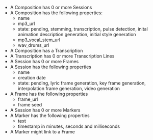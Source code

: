- A Composition has 0 or more Sessions
- A Composition has the following properties:
  - name
  - mp3_url
  - state: pending, stemming, transcription, pulse detection, inital animation description generation, initial style generation
  - mp3_vocal_stem_url
  - wav_drums_url
- A Composition has a Transcription
- A Transcription has 0 or more Transcription Lines
- A Session has 0 or more Frames
- A Session has the following properties
  - name
  - creation date
  - state: pending, lyric frame generation, key frame generation, interpolation frame generation, video generation
- A Frame has the following properties
  - frame_url
  - frame seed
- A Session has 0 or more Markers
- A Marker has the following properties
  - text
  - timestamp in minutes, seconds and milliseconds
 - A Marker might link to a Frame